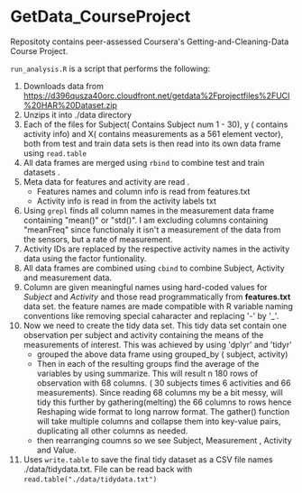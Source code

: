 GetData_CourseProject
=====================

Repositoty contains peer-assessed Coursera's Getting-and-Cleaning-Data Course Project.


`run_analysis.R` is a script that performs the following:

1. Downloads data from https://d396qusza40orc.cloudfront.net/getdata%2Fprojectfiles%2FUCI%20HAR%20Dataset.zip 
2. Unzips it into ./data directory
3. Each of the files for Subject( Contains Subject num 1 - 30), y ( contains activity info)  and X( contains measurements as a 561 element vector), 
   both from test and train data sets is then read into its own data frame using `read.table`
4. All data frames are merged using `rbind` to combine test and train datasets .
5. Meta data for features and activity are read .
    * Features names and column info is read from features.txt
    * Activity info is read in from the activity labels txt
6. Using `grepl` finds all column names in the measurement data frame containing "mean()" or "std()". I am excluding columns containing "meanFreq" since functionaly it isn't a measurement of the data from the sensors, but a rate of measurement.
7. Activity IDs are replaced by the respective activity names in the activity data using the factor funtionality.
8. All data frames are combined using `cbind` to combine Subject, Activity and measurement data.
9. Column are given meaningful names using hard-coded values for *Subject* and *Activity* and those read programmatically from **features.txt** data set. the feature names are 
   made compatible with R variable naming conventions like removing special caharacter and replacing '-' by '_'. 
10. Now we need to create the tidy data set. This tidy data set contain one observation per subject and activity containing the means of the measurements of interest.
    This was achieved by using 'dplyr' and 'tidyr' 
    * grouped the above data frame using grouped_by ( subject, activity)
    * Then in each of the resulting groups find the average of the variables by using summarize.
    This will result n 180 rows of observation with 68 columns. ( 30 subjects times 6 activities and 66 measurements).
    Since reading 68 columns my be a bit messy, will tidy this further by gathering(melting) the 66 columns to rows hence Reshaping wide format to long narrow format.
    The gather() function will take multiple columns and collapse them into key-value pairs, duplicating all other columns as needed.
    * then rearranging coumns so we see Subject, Measurement , Activity and Value.
11. Uses `write.table` to save the final tidy dataset as a CSV file names ./data/tidydata.txt. File can be read back with `read.table("./data/tidydata.txt")`

